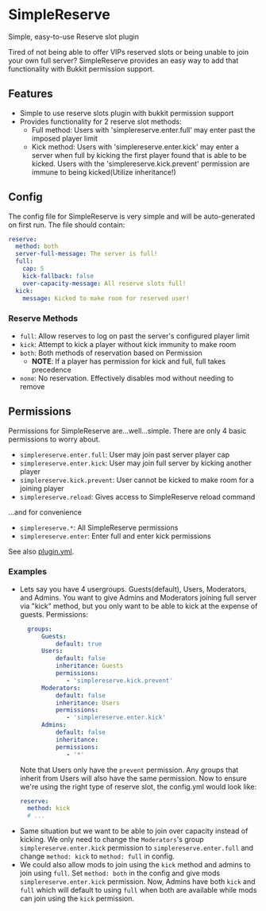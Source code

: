 # SimpleReserve

Simple, easy-to-use Reserve slot plugin

Tired of not being able to offer VIPs reserved slots or being unable to join your own full server? SimpleReserve
provides an easy way to add that functionality with Bukkit permission support.

## Features

- Simple to use reserve slots plugin with bukkit permission support
- Provides functionality for 2 reserve slot methods:
  - Full method: Users with 'simplereserve.enter.full' may enter past the imposed player limit
  - Kick method: Users with 'simplereserve.enter.kick' may enter a server when full by kicking the first player found that is able to be kicked. Users with the 'simplereserve.kick.prevent' permission are immune to being kicked(Utilize inheritance!)

## Config

The config file for SimpleReserve is very simple and will be auto-generated on first run. The file should contain:

```yaml
reserve:
  method: both
  server-full-message: The server is full!
  full:
    cap: 5
    kick-fallback: false
    over-capacity-message: All reserve slots full!
  kick:
    message: Kicked to make room for reserved user!
```

### Reserve Methods

- `full`: Allow reserves to log on past the server's configured player limit
- `kick`: Attempt to kick a player without kick immunity to make room
- `both`: Both methods of reservation based on Permission
  - **NOTE**: If a player has permission for kick and full, full takes precedence
- `none`: No reservation. Effectively disables mod without needing to remove

## Permissions

Permissions for SimpleReserve are...well...simple. There are only 4 basic permissions to worry about.

- `simplereserve.enter.full`: User may join past server player cap
- `simplereserve.enter.kick`: User may join full server by kicking another player
- `simplereserve.kick.prevent`: User cannot be kicked to make room for a joining player
- `simplereserve.reload`: Gives access to SimpleReserve reload command

...and for convenience
- `simplereserve.*`: All SimpleReserve permissions
- `simplereserve.enter`: Enter full and enter kick permissions

See also [plugin.yml](src/main/resources/plugin.yml).

### Examples

- Lets say you have 4 usergroups. Guests(default), Users, Moderators, and Admins. You want to give Admins and Moderators
  joining full server via "kick" method, but you only want to be able to kick at the expense of guests. Permissions:
  ```yaml
    groups:
        Guests:
            default: true
        Users:
            default: false
            inheritance: Guests
            permissions:
               - 'simplereserve.kick.prevent'
        Moderators:
            default: false
            inheritance: Users
            permissions:
               - 'simplereserve.enter.kick'
        Admins:
            default: false
            inheritance:
            permissions:
               - '*'
  ```
  Note that Users only have the `prevent` permission. Any groups that inherit from Users will also have the same
  permission. Now to ensure we're using the right type of reserve slot, the config.yml would look like:
  ```yaml
  reserve:
    method: kick
    # ...
  ```
- Same situation but we want to be able to join over capacity instead of kicking. We only need to change the
  `Moderators`'s group `simplereserve.enter.kick` permission to `simplereserve.enter.full` and change `method: kick` to
  `method: full` in config.
- We could also allow mods to join using the `kick` method and admins to join using `full`. Set `method: both` in the
  config and give mods `simplereserve.enter.kick` permission. Now, Admins have both `kick` and `full` which will default
  to using `full` when both are available while mods can join using the `kick` permission.
